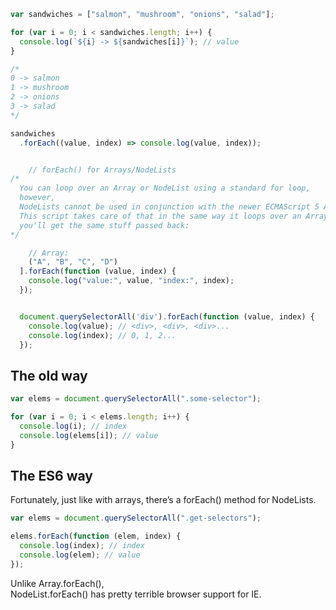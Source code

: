 ```js
var sandwiches = ["salmon", "mushroom", "onions", "salad"];

for (var i = 0; i < sandwiches.length; i++) {
  console.log(`${i} -> ${sandwiches[i]}`); // value
}

/*
0 -> salmon
1 -> mushroom
2 -> onions
3 -> salad
*/

sandwiches
  .forEach((value, index) => console.log(value, index));


    // forEach() for Arrays/NodeLists
/*
  You can loop over an Array or NodeList using a standard for loop,
  however,
  NodeLists cannot be used in conjunction with the newer ECMAScript 5 Array.prototype.forEach.
  This script takes care of that in the same way it loops over an Array,
  you'll get the same stuff passed back:
*/

    // Array:
    ("A", "B", "C", "D")
  ].forEach(function (value, index) {
    console.log("value:", value, "index:", index);
  });


  document.querySelectorAll('div').forEach(function (value, index) {
    console.log(value); // <div>, <div>, <div>...
    console.log(index); // 0, 1, 2...
  });
```

## The old way

```js
var elems = document.querySelectorAll(".some-selector");

for (var i = 0; i < elems.length; i++) {
  console.log(i); // index
  console.log(elems[i]); // value
}
```

## The ES6 way

Fortunately, just like with arrays, there’s a forEach() method for NodeLists.

```js
var elems = document.querySelectorAll(".get-selectors");

elems.forEach(function (elem, index) {
  console.log(index); // index
  console.log(elem); // value
});
```

Unlike Array.forEach(),  
NodeList.forEach() has pretty terrible browser support for IE.
